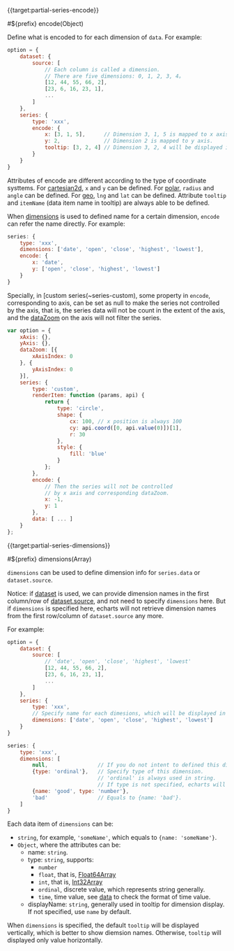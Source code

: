 {{target:partial-series-encode}}

#${prefix} encode(Object)

Define what is encoded to for each dimension of `data`. For example:

```js
option = {
    dataset: {
        source: [
            // Each column is called a dimension.
            // There are five dimensions: 0, 1, 2, 3, 4。
            [12, 44, 55, 66, 2],
            [23, 6, 16, 23, 1],
            ...
        ]
    },
    series: {
        type: 'xxx',
        encode: {
            x: [3, 1, 5],      // Dimension 3, 1, 5 is mapped to x axis.
            y: 2,              // Dimension 2 is mapped to y axis.
            tooltip: [3, 2, 4] // Dimension 3, 2, 4 will be displayed in tooltip.
        }
    }
}
```

Attributes of encode are different according to the type of coordinate systtems.
For [cartesian2d](~grid), `x` and `y` can be defined.
For [polar](~polar), `radius` and `angle` can be defined.
For [geo](~geo), `lng` and `lat` can be defined.
Attribute `tooltip` and `itemName` (data item name in tooltip) are always able to be defined.

When [dimensions](~series.dimensions) is used to defined name for a certain dimension, `encode` can refer the name directly. For example:

```js
series: {
    type: 'xxx',
    dimensions: ['date', 'open', 'close', 'highest', 'lowest'],
    encode: {
        x: 'date',
        y: ['open', 'close', 'highest', 'lowest']
    }
}
```

Specially, in [custom series(~series-custom), some property in `encode`, corresponding to axis, can be set as null to make the series not controlled by the axis, that is, the series data will not be count in the extent of the axis, and the [dataZoom](~dataZoom) on the axis will not filter the series.


```js
var option = {
    xAxis: {},
    yAxis: {},
    dataZoom: [{
        xAxisIndex: 0
    }, {
        yAxisIndex: 0
    }],
    series: {
        type: 'custom',
        renderItem: function (params, api) {
            return {
                type: 'circle',
                shape: {
                    cx: 100, // x position is always 100
                    cy: api.coord([0, api.value(0)])[1],
                    r: 30
                },
                style: {
                    fill: 'blue'
                }
            };
        },
        encode: {
            // Then the series will not be controlled
            // by x axis and corresponding dataZoom.
            x: -1,
            y: 1
        },
        data: [ ... ]
    }
};
```




{{target:partial-series-dimensions}}

#${prefix} dimensions(Array)

`dimensions` can be used to define dimension info for `series.data` or `dataset.source`.

Notice: if [dataset](~dataset) is used, we can provide dimension names in the first column/row of [dataset.source](~dataset.source), and not need to specify `dimensions` here. But if `dimensions` is specified here, echarts will not retrieve dimension names from the first row/column of `dataset.source` any more.


For example:

```js
option = {
    dataset: {
        source: [
            // 'date', 'open', 'close', 'highest', 'lowest'
            [12, 44, 55, 66, 2],
            [23, 6, 16, 23, 1],
            ...
        ]
    },
    series: {
        type: 'xxx',
        // Specify name for each dimesions, which will be displayed in tooltip.
        dimensions: ['date', 'open', 'close', 'highest', 'lowest']
    }
}
```

```js
series: {
    type: 'xxx',
    dimensions: [
        null,                // If you do not intent to defined this dimension, use null is fine.
        {type: 'ordinal'},   // Specify type of this dimension.
                             // 'ordinal' is always used in string.
                             // If type is not specified, echarts will guess type by data.
        {name: 'good', type: 'number'},
        'bad'                // Equals to {name: 'bad'}.
    ]
}
```

Each data item of `dimensions` can be:
+ `string`, for example, `'someName'`, which equals to `{name: 'someName'}`.
+ `Object`, where the attributes can be:
    + name: `string`.
    + type: `string`, supports:
        + `number`
        + `float`, that is, [Float64Array](https://developer.mozilla.org/en-US/docs/Web/JavaScript/Reference/Global_Objects/Float64Array)
        + `int`, that is, [Int32Array](https://developer.mozilla.org/en-US/docs/Web/JavaScript/Reference/Global_Objects/Int32Array)
        + `ordinal`, discrete value, which represents string generally.
        + `time`, time value, see [data](~series.data) to check the format of time value.
    + displayName: `string`, generally used in tooltip for dimension display. If not specified, use `name` by default.

When `dimensions` is specified, the default `tooltip` will be displayed vertically, which is better to show diemsion names. Otherwise, `tooltip` will displayed only value horizontally.